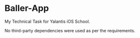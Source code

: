 # Baller-App

My Technical Task for Yalantis iOS School.

No third-party dependencies were used as per the requirements.

